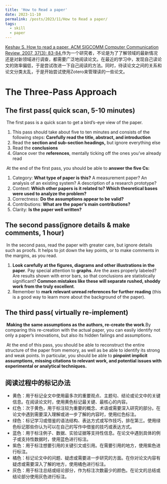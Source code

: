 ```yaml
---
title: 'How to Read a paper'
date: 2023-11-10
permalink: /posts/2023/11/How to Read a paper/
tags:
  - skill
  - paper
---
```

[Keshav S. How to read a paper. ACM SIGCOMM Computer Communication Review, 2007, 37(3): 83-84.](https://web.stanford.edu/class/ee384m/Handouts/HowtoReadPaper.pdf)作为一个研究者，不论是为了了解领域的最新情况还是对新领域进行调查，都需要广泛地阅读论文。在最近的学习中，发现自己读论文的效率偏低，于是尝试改进一下自己阅读的方法。同时，待读论文之间的关系和论文分类太乱，于是开始尝试使用Zotero来管理读的一些论文。



# The Three-Pass Approach

## The first pass( quick scan, 5-10 minutes)

​	The first pass is a quick scan to get a bird’s-eye view of the paper.	

1. This pass should take about five to ten minutes and consists of the following steps: **Carefully read the title, abstract, and introduction** 
2. Read the **section and sub-section headings,** but ignore everything else 
3. Read the **conclusions**
4. Glance over the **references**, mentally ticking off the ones you’ve already read



​	At the end of the first pass, you should be able to **answer the five Cs:** 

1. Category: **What type of paper is this?** A measurement paper? An analysis of an existing system? A description of a research prototype? 
2. Context: **Which other papers is it related to? Which theoretical bases were used to analyze the problem?** 
3. Correctness: **Do the assumptions appear to be valid?** 
4. Contributions: **What are the paper’s main contributions?** 
5. Clarity: **Is the paper well written?**



## The second pass(ignore details & make comments, 1 hour)

​	In the second pass, read the paper with greater care, but ignore details such as proofs. It helps to jot down the key points, or to make comments in the margins, as you read.

1. **Look carefully at the figures, diagrams and other illustrations in the paper**. Pay special attention to **graphs**. Are the axes properly labeled? Are results shown with error bars, so that conclusions are statistically significant? **Common mistakes like these will separate rushed, shoddy work from the truly excellent**.
2. Remember to **mark relevant unread references for further reading** (this is a good way to learn more about the background of the paper).



## The third pass( virtually re-implement)

​	**Making the same assumptions as the authors, re-create the work**.By comparing this re-creation with the actual paper, you can easily identify not only a paper’s innovations, but also its hidden failings and assumptions.

​	At the end of this pass, you should be able to reconstruct the entire structure of the paper from memory, as well as be able to identify its strong and weak points. In particular, you should be able to **pinpoint implicit assumptions, missing citations to relevant work, and potential issues with experimental or analytical techniques.**

## 阅读过程中的标记办法
- 黄色：用于标记全文中使用最多次的重要观点、主题句、结论或论文中的关键信息。在阅读论文时，使用黄色标记最关键、最核心的内容。
- 红色：次于黄色，用于标注较为重要的概念、术语或需要深入研究的部分。在论文中遇到需要深入理解或进一步了解的内容时，使用红色标注。
- 绿色：标记学习或借鉴的语法结构、表达方式或写作技巧，排在第三。使用绿色标记那些你认为可以在自己的写作中借鉴的技巧或表达方式。
- 蓝色：用于标注例子、数据、实验证据等支持性信息。在论文中遇到具体的例子或支持性数据时，使用蓝色进行标注。
- 紫色：用于标注想要引用的关键引文或引用。在需要引用的地方，使用紫色进行标注。
- 橘色：标记论文中的问题、疑虑或需要进一步研究的方面。在你对论文内容有疑虑或需要深入了解的地方，使用橘色进行标注。
- 灰色：用于标注总结或结论部分，作为标注次数最少的颜色。在论文的总结或结论部分使用灰色进行标注。
